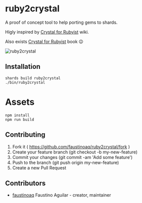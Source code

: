 # ruby2crystal

A proof of concept tool to help porting gems to shards.

Higly inspired by [Crystal for Rubyist](https://github.com/crystal-lang/crystal/wiki/Crystal-for-Rubyists) wiki.

Also exists [Crystal for Rubyist](http://www.crystalforrubyists.com/) book :wink:

![ruby2crystal](https://i.imgur.com/qWyGV1R.png)

## Installation

```shellsession
shards build ruby2crystal
./bin/ruby2crystal
```

# Assets

```shellsession
npm install
npm run build
```

## Contributing

1. Fork it ( https://github.com/faustinoaq/ruby2crystal/fork )
2. Create your feature branch (git checkout -b my-new-feature)
3. Commit your changes (git commit -am 'Add some feature')
4. Push to the branch (git push origin my-new-feature)
5. Create a new Pull Request

## Contributors

- [faustinoaq](https://github.com/faustinoaq) Faustino Aguilar - creator, maintainer
